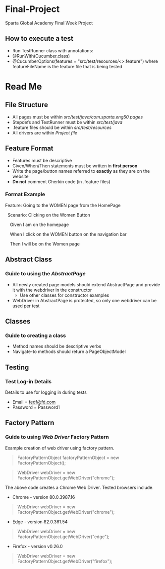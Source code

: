 # Final-Project
Sparta Global Academy Final Week Project

## How to execute a test
* Run TestRunner class with annotations:
*  @RunWith(Cucumber.class)
*  @CucumberOptions(features = "src/test/resources/<<featureFileName>>.feature")
where featureFileName is the feature file that is being tested

# Read Me

## File Structure

* All pages must be within *src/test/java/com.sparta.eng50.pages*
* Stepdefs and TestRunner must be within *src/test/java*
* .feature files should be within *src/test/resources*
* All drivers are within *Project file*

## Feature Format

* Features must be descriptive
* Given/When/Then statements must be written in **first person**
* Write the page/button names referred to **exactly** as they are on the website
* **Do not** comment Gherkin code (in .feature files)

### Format Example
Feature: Going to the WOMEN page from the HomePage

&nbsp; Scenario: Clicking on the Women Button
 
&nbsp; &nbsp; Given I am on the homepage
  
&nbsp; &nbsp; When I click on the WOMEN button on the navigation bar
  
&nbsp; &nbsp; Then I will be on the Women page

## Abstract Class
### Guide to using the *AbstractPage*
* All newly created page models should extend AbstractPage and provide it with the webdriver in the constructor
  * Use other classes for constructor examples
* WebDriver in AbstractPage is protected, so only one webdriver can be used per test

## Classes
### Guide to creating a class
* Method names should be descriptive verbs
* Navigate-to methods should return a PageObjectModel

## Testing
### Test Log-in Details
Details to use for logging in during tests
* Email = fedf@fd.com
* Password = Password1

## Factory Pattern
### Guide to using *Web Driver* Factory Pattern

Example creation of web driver using factory pattern.
> FactoryPatternObject factoryPatternObject = new FactoryPatternObject();

> WebDriver webDriver = new FactoryPatternObject.getWebDriver("chrome");

The above code creates a Chrome Web Driver.
Tested browsers include:

* Chrome - version 80.0.3987.16
> WebDriver webDriver = new FactoryPatternObject.getWebDriver("chrome");
* Edge - version 82.0.361.54
> WebDriver webDriver = new FactoryPatternObject.getWebDriver("edge");
* Firefox - version v0.26.0
> WebDriver webDriver = new FactoryPatternObject.getWebDriver("firefox");

